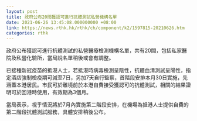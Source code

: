 ```yaml
---
layout: post
title: 政府公布20間獲認可進行抗體測試私營機構名單
date: 2021-06-26 13:45:08.000000000 +08:00
link: https://news.rthk.hk/rthk/ch/component/k2/1597815-20210626.htm
categories: rthk
---
```


政府公布獲認可進行抗體測試的私營醫療檢測機構名單，共有20間，包括私家醫院及私營化驗所，當局說名單稍後或會有調整。

已接種新冠疫苗的抵港人士，若抵港時病毒檢測呈陰性，抗體血清測試呈陽性，指定酒店強制檢疫期可減至7日，另加7天自行監察，首階段安排本月30日實施，先涵蓋本港居民。市民可於離境前於本港自費接受獲認可的抗體測試，相關的結果證明可於回港時使用，有效期為3個月。

當局表示，視乎情況將於7月內實施第二階段安排，在機場為抵港人士提供自費的第二階段抗體測試服務，具體安排稍後公布。
